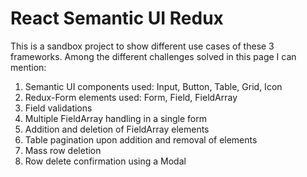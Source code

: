 # React Semantic UI Redux
This is a sandbox project to show different use cases of these 3 frameworks.
Among the different challenges solved in this page I can mention:
1. Semantic UI components used: Input, Button, Table, Grid, Icon
2. Redux-Form elements used: Form, Field, FieldArray
3. Field validations
4. Multiple FieldArray handling in a single form
5. Addition and deletion of FieldArray elements
6. Table pagination upon addition and removal of elements
7. Mass row deletion
8. Row delete confirmation using a Modal
